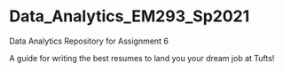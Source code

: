 # Data_Analytics_EM293_Sp2021
Data Analytics Repository for Assignment 6

A guide for writing the best resumes to land you your dream job at Tufts!
